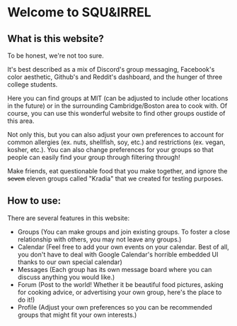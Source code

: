 # Welcome to SQU&IRREL

## What is this website?

To be honest, we're not too sure.

It's best described as a mix of Discord's group messaging, Facebook's color aesthetic, Github's and Reddit's dashboard, and the hunger of three college students.

Here you can find groups at MIT (can be adjusted to include other locations in the future) or in the surrounding Cambridge/Boston area to cook with. Of course, you can use this wonderful website to find other groups oustide of this area.

Not only this, but you can also adjust your own preferences to account for common allergies (ex. nuts, shellfish, soy, etc.) and restrictions (ex. vegan, kosher, etc.). You can also change preferences for your groups so that people can easily find your group through filtering through!

Make friends, eat questionable food that you make together, and ignore the ~~seven~~ eleven groups called "Kradia" that we created for testing purposes.

## How to use:

There are several features in this website:
- Groups (You can make groups and join existing groups. To foster a close relationship with others, you may not leave any groups.)
- Calendar (Feel free to add your own events on your calendar. Best of all, you don't have to deal with Google Calendar's horrible embedded UI thanks to our own special calendar)
- Messages (Each group has its own message board where you can discuss anything you would like.)
- Forum (Post to the world! Whether it be beautiful food pictures, asking for cooking advice, or advertising your own group, here's the place to do it!)
- Profile (Adjust your own preferences so you can be recommended groups that might fit your own interests.)
